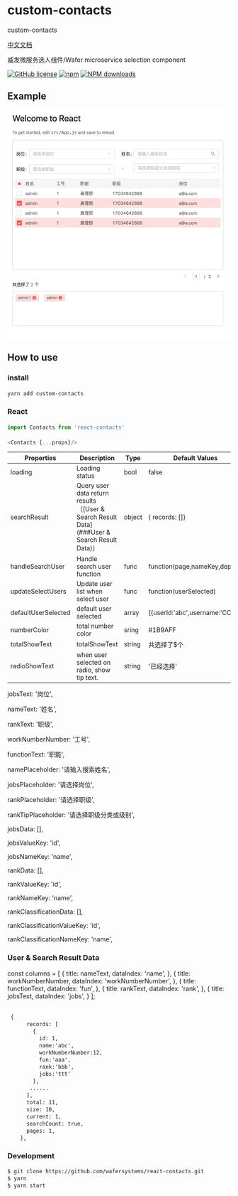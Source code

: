 # custom-contacts
custom-contacts

[中文文档](https://github.com/wafersystems/react-contacts/blob/master/README_zh.md)

威发微服务选人组件/Wafer microservice selection component

[![GitHub license](https://img.shields.io/badge/license-MIT-blue.svg)](https://github.com/vkingw/custom-contacts)
[![npm](https://img.shields.io/npm/v/react-contacts.svg)](https://www.npmjs.com/package/custom-contacts)
[![NPM downloads](https://img.shields.io/npm/dm/react-contacts.svg)](https://www.npmjs.com/package/custom-contacts)

## Example

![Example](./example.png)

## How to use

### install

`yarn add custom-contacts`

### React 

```js
import Contacts from 'react-contacts'

<Contacts {...props}/>

```

Properties  | Description | Type | Default Values
------------- | ------------- | --------------| ------------- 
loading | Loading status | bool | false
searchResult | Query user data return results （[User & Search Result Data](###User & Search Result Data)） | object | { records: []}
handleSearchUser | Handle search user function | func | function(page,nameKey,depId)
updateSelectUsers | Update user list when select user | func | function(userSelected)
defaultUserSelected   | default user selected | array | [{userId:'abc',username:'CCC'}] 
numberColor   | total number color | sring | #1B9AFF 
totalShowText   | totalShowText | string | 共选择了$个
radioShowText   | when user selected on radio, show tip text. | string | '已经选择' 

  jobsText: '岗位',
  
  nameText: '姓名',
  
  rankText: '职级',
  
  workNumberNumber: '工号',
  
  functionText: '职能',
  
  namePlaceholder: '请输入搜索姓名',
 
  jobsPlaceholder: '请选择岗位',
  
  rankPlaceholder: '请选择职级',
  
  rankTipPlaceholder: '请选择职级分类或级别',
  
  jobsData: [],
  
  jobsValueKey: 'id',
  
  jobsNameKey: 'name',
  
  rankData: [],
  
  rankValueKey: 'id',
  
  rankNameKey: 'name',
  
  rankClassificationData: [],
  
  rankClassificationValueKey: 'id',
  
  rankClassificationNameKey: 'name',


### User & Search Result Data

  const columns = [
    {
      title: nameText,
      dataIndex: 'name',
    },
    {
      title: workNumberNumber,
      dataIndex: 'workNumberNumber',
    },
    {
      title: functionText,
      dataIndex: 'fun',
    },
    {
      title: rankText,
      dataIndex: 'rank',
    }, {
      title: jobsText,
      dataIndex: 'jobs',
    }
  ];

```

 {
      records: [
        {
          id: 1,
          name:'abc',
          workNumberNumber:12,
          fun:'aaa',
          rank:'bbb',
          jobs:'ttt' 
        },
	   ......
      ],
      total: 11,
      size: 10,
      current: 1,
      searchCount: true,
      pages: 1,
    },

```

### Development

````
$ git clone https://github.com/wafersystems/react-contacts.git
$ yarn
$ yarn start

````
